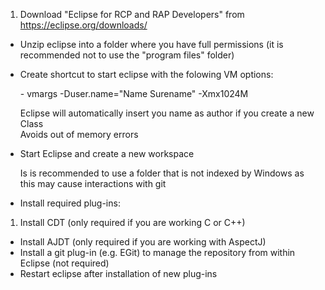 1. Download "Eclipse for RCP and RAP Developers" from https://eclipse.org/downloads/
- Unzip eclipse into a folder where you have full permissions (it is recommended not to use the "program files" folder) 
- Create shortcut to start eclipse with the folowing VM options:
 
   \- vmargs -Duser.name="Name Surename" -Xmx1024M
   
   Eclipse will automatically insert you name as author if you create a new Class<br>
   Avoids out of memory errors
- Start Eclipse and create a new workspace
   
   Is is recommended to use a folder that is not indexed by Windows as this may cause interactions with git
- Install required plug-ins:
 1. Install CDT (only required if you are working C or C++)
 - Install AJDT (only required if you are working with AspectJ)
 - Install a git plug-in (e.g. EGit) to manage the repository from within Eclipse (not required)
 - Restart eclipse after installation of new plug-ins 
